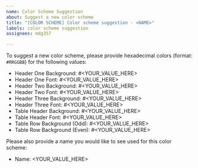 ```yaml
---
name: Color Scheme Suggestion
about: Suggest a new color scheme
title: "[COLOR SCHEME] Color scheme suggestion - <NAME>"
labels: color scheme suggestion
assignees: mdg357

---
```


To suggest a new color scheme, please provide hexadecimal colors (format: `#RRGGBB`) for the following values:

- Header One Background: #<YOUR_VALUE_HERE>
- Header One Font: #<YOUR_VALUE_HERE>
- Header Two Background: #<YOUR_VALUE_HERE>
- Header Two Font: #<YOUR_VALUE_HERE>
- Header Three Background: #<YOUR_VALUE_HERE>
- Header Three Font: #<YOUR_VALUE_HERE>
- Table Header Background: #<YOUR_VALUE_HERE>
- Table Header Font: #<YOUR_VALUE_HERE>
- Table Row Background (Odd): #<YOUR_VALUE_HERE>
- Table Row Background (Even): #<YOUR_VALUE_HERE>

Please also provide a name you would like to see used for this color scheme:

- Name: <YOUR_VALUE_HERE>
